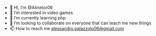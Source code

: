 - 👋 Hi, I’m @Alinetor06
- 👀 I’m interested in video games
- 🌱 I’m currently learning php
- 💞️ I’m looking to collaborate on everyone that can teach me new things
- 📫 How to reach me alessandro.palazzolo06@gmail.com

<!---
Alinetor06/Alinetor06 is a ✨ special ✨ repository because its `README.md` (this file) appears on your GitHub profile.
You can click the Preview link to take a look at your changes.
--->
